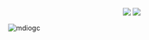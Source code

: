 <div align=center>  
<img src="https://64.media.tumblr.com/5647614b4b64985a45ba9f78cfffdb0a/tumblr_o3izb70rav1rp0vkjo1_500.gifv" height="%"/>

<img src="https://readme-typing-svg.demolab.com?font=UnifrakturMaguntia&size=50&duration=1&pause=1000&color=760505&background=B1FFD300&random=false&width=435&lines=I'm+Marina%2C+I+like+spooky+and+scary+things."/>


</div>





<p><img align="center" src="https://github-readme-stats.vercel.app/api/top-langs?username=mdiogc&show_icons=true&locale=en&layout=compact" alt="mdiogc" /></p>

